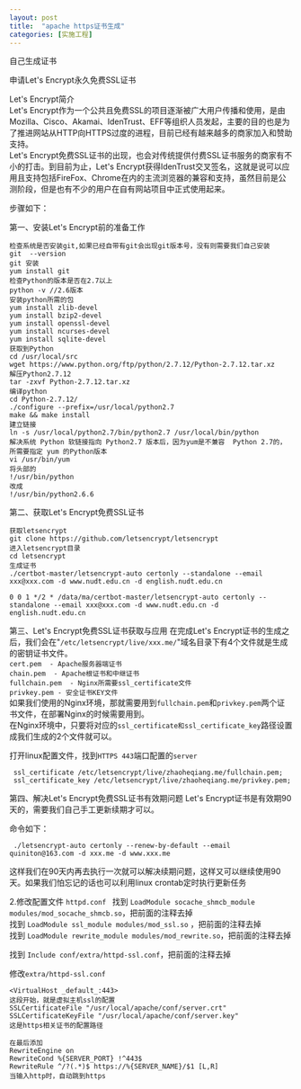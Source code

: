 ```yaml
---
layout: post
title:  "apache https证书生成"
categories: [实施工程]
---
```


 自己生成证书  

申请Let's Encrypt永久免费SSL证书  

  Let's Encrypt简介  
Let's Encrypt作为一个公共且免费SSL的项目逐渐被广大用户传播和使用，是由Mozilla、Cisco、Akamai、IdenTrust、EFF等组织人员发起，主要的目的也是为了推进网站从HTTP向HTTPS过度的进程，目前已经有越来越多的商家加入和赞助支持。  
Let's Encrypt免费SSL证书的出现，也会对传统提供付费SSL证书服务的商家有不小的打击。到目前为止，Let's Encrypt获得IdenTrust交叉签名，这就是说可以应用且支持包括FireFox、Chrome在内的主流浏览器的兼容和支持，虽然目前是公测阶段，但是也有不少的用户在自有网站项目中正式使用起来。  

步骤如下：  

 第一、安装Let's Encrypt前的准备工作  
```
检查系统是否安装git,如果已经自带有git会出现git版本号，没有则需要我们自己安装  
git  --version   
git 安装  
yum install git  
检查Python的版本是否在2.7以上  
python -v //2.6版本  
安装python所需的包  
yum install zlib-devel  
yum install bzip2-devel  
yum install openssl-devel  
yum install ncurses-devel  
yum install sqlite-devel  
获取到Python  
cd /usr/local/src  
wget https://www.python.org/ftp/python/2.7.12/Python-2.7.12.tar.xz  
解压Python2.7.12  
tar -zxvf Python-2.7.12.tar.xz  
编译python  
cd Python-2.7.12/  
./configure --prefix=/usr/local/python2.7  
make && make install  
建立链接  
ln -s /usr/local/python2.7/bin/python2.7 /usr/local/bin/python  
解决系统 Python 软链接指向 Python2.7 版本后，因为yum是不兼容  Python 2.7的，所需要指定 yum 的Python版本  
vi /usr/bin/yum   
将头部的  
!/usr/bin/python
改成
!/usr/bin/python2.6.6
```
 第二、获取Let's Encrypt免费SSL证书
```
获取letsencrypt  
git clone https://github.com/letsencrypt/letsencrypt  
进入letsencrypt目录  
cd letsencrypt  
生成证书  
./certbot-master/letsencrypt-auto certonly --standalone --email xxx@xxx.com -d www.nudt.edu.cn -d english.nudt.edu.cn  

0 0 1 */2 * /data/ma/certbot-master/letsencrypt-auto certonly --standalone --email xxx@xxx.com -d www.nudt.edu.cn -d english.nudt.edu.cn
```

 第三、Let's Encrypt免费SSL证书获取与应用
在完成Let's Encrypt证书的生成之后，我们会在"`/etc/letsencrypt/live/xxx.me/`"域名目录下有4个文件就是生成的密钥证书文件。  
`cert.pem  - Apache服务器端证书`  
`chain.pem  - Apache根证书和中继证书`  
`fullchain.pem  - Nginx所需要ssl_certificate文件`  
`privkey.pem - 安全证书KEY文件`  
如果我们使用的Nginx环境，那就需要用到`fullchain.pem`和`privkey.pem`两个证书文件，在部署Nginx的时候需要用到。  
在Nginx环境中，只要将对应的`ssl_certificate和ssl_certificate_key`路径设置成我们生成的2个文件就可以。  

打开linux配置文件，找到`HTTPS 443`端口配置的`server`  
```
 ssl_certificate /etc/letsencrypt/live/zhaoheqiang.me/fullchain.pem;  
 ssl_certificate_key /etc/letsencrypt/live/zhaoheqiang.me/privkey.pem;  
```


 第四、解决Let's Encrypt免费SSL证书有效期问题
Let's Encrypt证书是有效期90天的，需要我们自己手工更新续期才可以。  

命令如下：  
```
 ./letsencrypt-auto certonly --renew-by-default --email quiniton@163.com -d xxx.me -d www.xxx.me
```
这样我们在90天内再去执行一次就可以解决续期问题，这样又可以继续使用90天。如果我们怕忘记的话也可以利用linux  crontab定时执行更新任务

2.修改配置文件
`httpd.conf ` 
找到 `LoadModule socache_shmcb_module modules/mod_socache_shmcb.so`，把前面的注释去掉  
找到 `LoadModule ssl_module modules/mod_ssl.so` ，把前面的注释去掉  
找到 `LoadModule rewrite_module modules/mod_rewrite.so`，把前面的注释去掉  

找到 `Include conf/extra/httpd-ssl.conf`，把前面的注释去掉  

修改`extra/httpd-ssl.conf`  
```
<VirtualHost _default_:443>
这段开始，就是虚拟主机ssl的配置
SSLCertificateFile "/usr/local/apache/conf/server.crt"
SSLCertificateKeyFile "/usr/local/apache/conf/server.key"
这是https相关证书的配置路径

在最后添加
RewriteEngine on
RewriteCond %{SERVER_PORT} !^443$
RewriteRule ^/?(.*)$ https://%{SERVER_NAME}/$1 [L,R]
当输入http时，自动跳到https
```